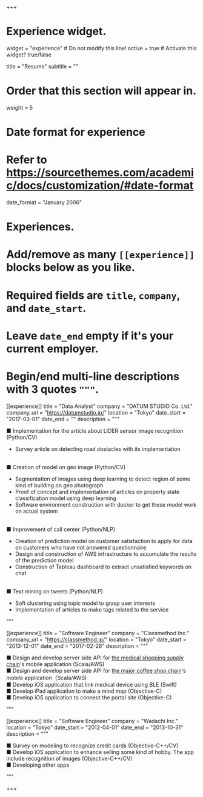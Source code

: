 +++
# Experience widget.
widget = "experience"  # Do not modify this line!
active = true  # Activate this widget? true/false

title = "Resume"
subtitle = ""

# Order that this section will appear in.
weight = 5

# Date format for experience
#   Refer to https://sourcethemes.com/academic/docs/customization/#date-format
date_format = "January 2006"

# Experiences.
#   Add/remove as many `[[experience]]` blocks below as you like.
#   Required fields are `title`, `company`, and `date_start`.
#   Leave `date_end` empty if it's your current employer.
#   Begin/end multi-line descriptions with 3 quotes `"""`.
[[experience]]
  title = "Data Analyst"
  company = "DATUM STUDIO Co. Ltd."
  company_url = "https://datumstudio.jp/"
  location = "Tokyo"
  date_start = "2017-03-01"
  date_end = ""
  description = """

■ Implementation for the article about LIDER sensor image recognition (Python/CV)

- Survey article on detecting road obstacles with its implementation

<br>
■ Creation of model on geo image (Python/CV)

- Segmentation of images using deep learning to detect region of some kind of building on geo photograph
- Proof of concept and implementation of articles on property state classification model using deep learning
- Software environment construction with docker to get these model work on actual system

<br>
■ Improvement of call center (Python/NLP)

- Creation of prediction model on customer satisfaction to apply for data on customers who have not answered questionnaire
- Design and construction of AWS infrastructure to accumulate the results of the prediction model
- Construction of Tableau dashboard to extract unsatisfied keywords on chat

<br>
■ Text mining on tweets (Python/NLP)

- Soft clustering using topic model to grasp user interests
- Implementation of articles to make tags related to the service

"""

[[experience]]
  title = "Software Engineer"
  company = "Classmethod Inc."
  company_url = "https://classmethod.jp/"
  location = "Tokyo"
  date_start = "2013-12-01"
  date_end = "2017-02-28"
  description = """

■ Design and develop server side API for [the medical shopping supply chain](https://classmethod.jp/cases/cocokarafine-app/)'s mobile application (Scala/AWS)
<br>
■ Design and develop server side API for [the major coffee shop chain](https://classmethod.jp/cases/starbucks/)'s mobile application（Scala/AWS)
<br>
■ Develop iOS application that link medical device using BLE (Swift)
<br>
■ Develop iPad application to make a mind map (Objective-C)
<br>
■ Develop iOS application to connect the portal site (Objective-C)

"""

[[experience]]
  title = "Software Engineer"
  company = "Wadachi Inc."
  location = "Tokyo"
  date_start = "2012-04-01"
  date_end = "2013-10-31"
  description = """

■ Survey on modeling to recognize credit cards (Objective-C++/CV)
<br>
■ Develop iOS application to enhance selling some kind of hobby. The app include recognition of images (Objective-C++/CV)
<br>
■ Developing other apps

"""

+++
